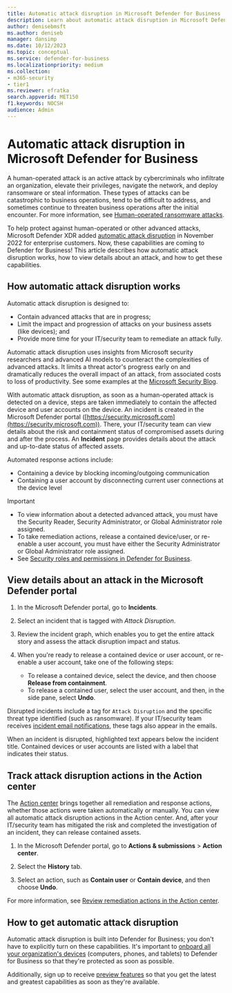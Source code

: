 ```yaml
---
title: Automatic attack disruption in Microsoft Defender for Business           
description: Learn about automatic attack disruption in Microsoft Defender for Business            
author: denisebmsft
ms.author: deniseb
manager: dansimp 
ms.date: 10/12/2023
ms.topic: conceptual
ms.service: defender-for-business
ms.localizationpriority: medium 
ms.collection: 
- m365-security
- tier1
ms.reviewer: efratka 
search.appverid: MET150
f1.keywords: NOCSH 
audience: Admin
---
```


# Automatic attack disruption in Microsoft Defender for Business

A human-operated attack is an active attack by cybercriminals who infiltrate an organization, elevate their privileges, navigate the network, and deploy ransomware or steal information. These types of attacks can be catastrophic to business operations, tend to be difficult to address, and sometimes continue to threaten business operations after the initial encounter. For more information, see [Human-operated ransomware attacks](/security/ransomware/human-operated-ransomware#human-operated-ransomware-attacks).

To help protect against human-operated or other advanced attacks, Microsoft Defender XDR added [automatic attack disruption](../defender/automatic-attack-disruption.md) in November 2022 for enterprise customers. Now, these capabilities are coming to Defender for Business! This article describes how automatic attack disruption works, how to view details about an attack, and how to get these capabilities.

## How automatic attack disruption works

Automatic attack disruption is designed to:

- Contain advanced attacks that are in progress;
- Limit the impact and progression of attacks on your business assets (like devices); and
- Provide more time for your IT/security team to remediate an attack fully. 

Automatic attack disruption uses insights from Microsoft security researchers and advanced AI models to counteract the complexities of advanced attacks. It limits a threat actor's progress early on and dramatically reduces the overall impact of an attack, from associated costs to loss of productivity. See some examples at the [Microsoft Security Blog](https://aka.ms/ContainUserSecBlog).

With automatic attack disruption, as soon as a human-operated attack is detected on a device, steps are taken immediately to contain the affected device and user accounts on the device. An incident is created in the Microsoft Defender portal ([https://security.microsoft.com](https://security.microsoft.com)). There, your IT/security team can view details about the risk and containment status of compromised assets during and after the process. An **Incident** page provides details about the attack and up-to-date status of affected assets. 

Automated response actions include:

- Containing a device by blocking incoming/outgoing communication
- Containing a user account by disconnecting current user connections at the device level

> [!IMPORTANT]
> - To view information about a detected advanced attack, you must have the Security Reader, Security Administrator, or Global Administrator role assigned.
> - To take remediation actions, release a contained device/user, or re-enable a user account, you must have either the Security Administrator or Global Administrator role assigned.
> - See [Security roles and permissions in Defender for Business](mdb-roles-permissions.md).

<a name='view-details-about-an-attack-in-the-microsoft-365-defender-portal'></a>

## View details about an attack in the Microsoft Defender portal

1. In the Microsoft Defender portal, go to **Incidents**.

2. Select an incident that is tagged with *Attack Disruption*.

3. Review the incident graph, which enables you to get the entire attack story and assess the attack disruption impact and status.

4. When you're ready to release a contained device or user account, or re-enable a user account, take one of the following steps:

   - To release a contained device, select the device, and then choose **Release from containment**.
   - To release a contained user, select the user account, and then, in the side pane, select **Undo**.

Disrupted incidents include a tag for `Attack Disruption` and the specific threat type identified (such as ransomware). If your IT/security team receives [incident email notifications](mdb-email-notifications.md), these tags also appear in the emails.

When an incident is disrupted, highlighted text appears below the incident title. Contained devices or user accounts are listed with a label that indicates their status. 

## Track attack disruption actions in the Action center

The [Action center](mdb-review-remediation-actions.md) brings together all remediation and response actions, whether those actions were taken automatically or manually. You can view all automatic attack disruption actions in the Action center. And, after your IT/security team has mitigated the risk and completed the investigation of an incident, they can release contained assets.

1. In the Microsoft Defender portal, go to **Actions & submissions** > **Action center**.

2. Select the **History** tab.

3. Select an action, such as **Contain user** or **Contain device**, and then choose **Undo**.

For more information, see [Review remediation actions in the Action center](mdb-review-remediation-actions.md).

## How to get automatic attack disruption

Automatic attack disruption is built into Defender for Business; you don't have to explicitly turn on these capabilities. It's important to [onboard all your organization's devices](mdb-onboard-devices.md) (computers, phones, and tablets) to Defender for Business so that they're protected as soon as possible. 

Additionally, sign up to receive [preview features](mdb-preview.md) so that you get the latest and greatest capabilities as soon as they're available. 

